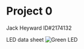 # Project 0
Jack Heyward ID#2174132

LED data sheet
![Green LED](https://www.google.com/url?sa=i&rct=j&q=&esrc=s&source=images&cd=&cad=rja&uact=8&ved=2ahUKEwj7pODK0JXkAhWNfn0KHRjLBI4QjRx6BAgBEAQ&url=https://www.sparkfun.com/products/9592&psig=AOvVaw1Vvod4m_xjFFnhEawJBpy2&ust=1566534097094449)


<!--stackedit_data:
eyJoaXN0b3J5IjpbNjkyNTk2MTMzXX0=
-->